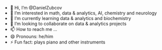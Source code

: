 - 👋 Hi, I’m @DanielZubcov
- 👀 I’m interested in math, data & analytics, AI, chemistry and neurology
- 🌱 I’m currently learning data & analytics and biochemistry
- 💞️ I’m looking to collaborate on data & analytics projects
- 📫 How to reach me ...
- 😄 Pronouns: he/him
- ⚡ Fun fact: plays piano and other instruments

<!---
DanielZubcov/DanielZubcov is a ✨ special ✨ repository because its `README.md` (this file) appears on your GitHub profile.
You can click the Preview link to take a look at your changes.
--->

